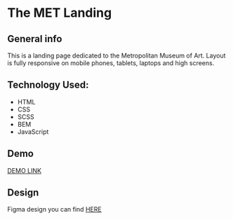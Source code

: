 # The MET Landing

## General info
This is a landing page dedicated to the Metropolitan Museum of Art. Layout is fully responsive on mobile phones, tablets, laptops and high screens.

## Technology Used:
- HTML
- CSS
- SCSS
- BEM
- JavaScript

## Demo
[DEMO LINK](https://YanaEvaGonchar.github.io/The_MET_landing/)

## Design
Figma design you can find [HERE](https://www.figma.com/file/lSR1m42L9YwzQwzzxKwHpw/THE-MET?node-id=8590%3A29)
